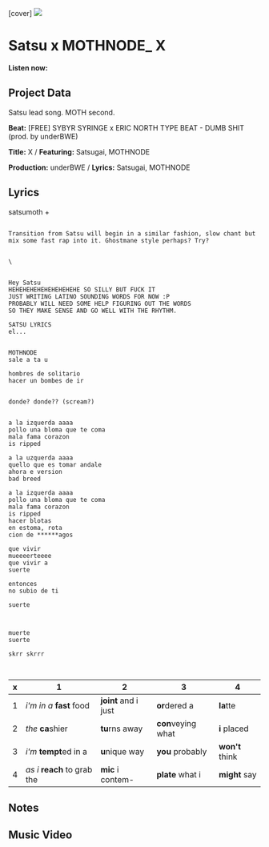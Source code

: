 [cover] ![](57175019_319474918741616_8502199518755923887_n.jpg)

# Satsu x MOTHNODE_ X

**Listen now:** 

## Project Data

Satsu lead song.
MOTH second.

**Beat:** [FREE] SYBYR  SYRINGE x ERIC NORTH TYPE BEAT - DUMB SHIT  (prod. by underBWE)


**Title:** X / **Featuring:** Satsugai, MOTHNODE


**Production:** underBWE / **Lyrics:** Satsugai, MOTHNODE

## Lyrics
satsumoth
+
```

Transition from Satsu will begin in a similar fashion, slow chant but mix some fast rap into it. Ghostmane style perhaps? Try?


\


Hey Satsu
HEHEHEHEHEHEHEHEHEHE SO SILLY BUT FUCK IT
JUST WRITING LATINO SOUNDING WORDS FOR NOW :P
PROBABLY WILL NEED SOME HELP FIGURING OUT THE WORDS
SO THEY MAKE SENSE AND GO WELL WITH THE RHYTHM.
 
SATSU LYRICS
el...


MOTHNODE
sale a ta u

hombres de solitario
hacer un bombes de ir


donde? donde?? (scream?)


a la izquerda aaaa
pollo una bloma que te coma
mala fama corazon 
is ripped

a la uzquerda aaaa
quello que es tomar andale
ahora e version
bad breed

a la izquerda aaaa
pollo una bloma que te coma
mala fama corazon 
is ripped 
hacer blotas
en estoma, rota
cion de ******agos 

que vivir
mueeeerteeee
que vivir a 
suerte

entonces
no subio de ti

suerte



muerte
suerte

skrr skrrr



```

| x | 1 | 2 | 3 | 4 |
|---|---|---|---|---|
| 1 | *i'm in a* **fast** food | **joint** and i just  | **or**dered a  | **la**tte  |
| 2 | *the* **ca**shier | **tu**rns away  |  **con**veying what |  **i** placed |
| 3 | *i'm* **tempt**ed in a | **u**nique way  |  **you** probably |  **won't** think |
| 4 | *as i* **reach** to grab the |  **mic** i contem-  | **plate** what i | **might** say |

## Notes

## Music Video
